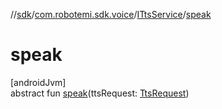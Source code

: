 //[sdk](../../../index.md)/[com.robotemi.sdk.voice](../index.md)/[ITtsService](index.md)/[speak](speak.md)

# speak

[androidJvm]\
abstract fun [speak](speak.md)(ttsRequest: [TtsRequest](../../com.robotemi.sdk/-tts-request/index.md))

